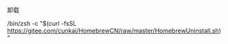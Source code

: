 卸载

/bin/zsh -c "$(curl -fsSL https://gitee.com/cunkai/HomebrewCN/raw/master/HomebrewUninstall.sh)"
